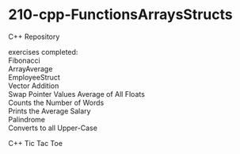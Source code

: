 # 210-cpp-FunctionsArraysStructs
C++ Repository

exercises completed:  
Fibonacci  
ArrayAverage  
EmployeeStruct  
Vector Addition  
Swap Pointer Values
Average of All Floats  
Counts the Number of Words  
Prints the Average Salary  
Palindrome  
Converts to all Upper-Case  
  
C++ Tic Tac Toe  
